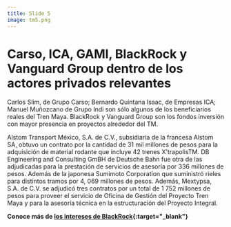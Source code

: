 ```yaml
---
title: Slide 5
image: tm5.png
---
```


# Carso, ICA, GAMI, BlackRock y Vanguard Group dentro de los actores privados relevantes
Carlos Slim, de Grupo Carso; Bernardo Quintana Isaac, de Empresas ICA; Manuel Muñozcano de Grupo Indi son sólo algunos de los beneficiarios reales del Tren Maya. BlackRock y Vanguard Group son los fondos inversión con mayor presencia en proyectos alrededor del TM.

Alstom Transport México, S.A. de C.V., subsidiaria de la francesa Alstom SA, obtuvo un contrato por la cantidad de 31 mil millones de pesos para la adquisición de material rodante que incluye 42 trenes X’trapolisTM. DB Engineering and Consulting GmBH de Deutsche Bahn fue otra de las adjudicadas para la prestación de servicios de asesoría por 336 millones de pesos. Además de la japonesa Sumimoto Corporation que suministró rieles para distintos tramos por 4, 069 millones de pesos. Además, Mextypsa, S.A. de C.V. se adjudicó tres contratos por un total de 1 752 millones de pesos para proveer el servicio de Oficina de Gestión del Proyecto Tren Maya y para la asesoría técnica en la estructuración del Proyecto Integral.

**Conoce más de [los intereses de BlackRock](/2020/12/03/el-interes-de-blackrock.html){:target="_blank"}** 
